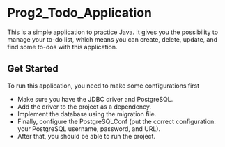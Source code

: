 # Prog2_Todo_Application

This is a simple application to practice Java. It gives you the possibility to manage your to-do list, which means you can create, delete, update, and find some to-dos with this application.

## Get Started

To run this application, you need to make some configurations first

- Make sure you have the JDBC driver and PostgreSQL.
- Add the driver to the project as a dependency.
- Implement the database using the migration file.
- Finally, configure the PostgreSQLConf (put the correct configuration: your PostgreSQL username, password, and URL).
- After that, you should be able to run the project.